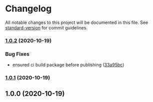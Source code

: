 # Changelog

All notable changes to this project will be documented in this file. See [standard-version](https://github.com/conventional-changelog/standard-version) for commit guidelines.

### [1.0.2](https://github.com/Kevinand11/sd-validate/compare/v1.0.1...v1.0.2) (2020-10-19)


### Bug Fixes

* ensured ci build package before publishing ([33a95bc](https://github.com/Kevinand11/sd-validate/commit/33a95bcff6f8728a8454bca7860b223df983ed10))

### [1.0.1](https://github.com/Kevinand11/sd-validate/compare/v1.0.0...v1.0.1) (2020-10-19)

## 1.0.0 (2020-10-19)
